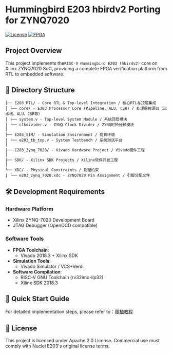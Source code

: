 # Hummingbird E203 hbirdv2 Porting for ZYNQ7020
[![License](https://img.shields.io/badge/License-Apache%202.0-blue.svg)](https://opensource.org/licenses/Apache-2.0)
[![FPGA](https://img.shields.io/badge/Platform-Xilinx%20ZYNQ7020-EE4C16)](https://www.xilinx.com)

## Project Overview
This project implements the ​`RISC-V Hummingbird E203 (hbirdv2)` core on Xilinx ZYNQ7020 SoC, providing a complete FPGA verification platform from RTL to embedded software.  

## 📁 Directory Structure
```
├── E203_RTL/ - Core RTL & Top-level Integration / 核心RTL与顶层集成
│ ├── core/ - E203 Processor Core (Pipeline, ALU, CSR) / 处理器核源码（流水线、ALU、CSR等）
│ ├── system.v - Top-level System Module / 系统顶层模块
│ └── clkdivider.v - ZYNQ Clock Divider / ZYNQ时钟分频模块
│
├── E203_SIM/ - Simulation Environment / 仿真环境
│ └── e203_tb_top.v - System Testbench / 系统测试平台
│
├── E203_Zynq_7020/ - Vivado Hardware Project / Vivado硬件工程
│
├── SDK/ - Xilinx SDK Projects / Xilinx软件开发工程
│
└── XDC/ - Physical Constraints / 物理约束
│ └── e203_zynq_7020.xdc - ZYNQ7020 Pin Assignment / 引脚分配文件
```

## 🛠️ Development Requirements

### Hardware Platform
- Xilinx ZYNQ-7020 Development Board  
- JTAG Debugger (OpenOCD compatible)  

### Software Tools
- ​**FPGA Toolchain**:  
  - Vivado 2018.3 + Xilinx SDK
- ​**Simulation Tools**:  
  - Vivado Simulator / VCS+Verdi
- ​**Software Compilation**:  
  - RISC-V GNU Toolchain (rv32imc-ilp32)
  - Xilinx SDK 2018.3

## 🚀 Quick Start Guide
For detailed implementation steps, please refer to：[移植教程](https://blog.csdn.net/m0_62001119/article/details/145997546)

## 📜 License
This project is licensed under Apache 2.0 License. Commercial use must comply with Nuclei E203's original license terms.  
